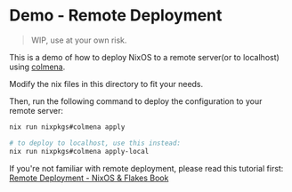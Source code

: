 # Demo - Remote Deployment

> WIP, use at your own risk.

This is a demo of how to deploy NixOS to a remote server(or to localhost) using [colmena](https://github.com/zhaofengli/colmena).

Modify the nix files in this directory to fit your needs.

Then, run the following command to deploy the configuration to your remote server:

```bash
nix run nixpkgs#colmena apply 

# to deploy to localhost, use this instead:
nix run nixpkgs#colmena apply-local
```

If you're not familiar with remote deployment, please read this tutorial first: [Remote Deployment - NixOS & Flakes Book](https://nixos-and-flakes.thiscute.world/best-practices/remote-deployment)

